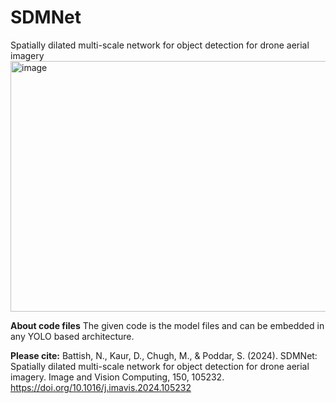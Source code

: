 # SDMNet
Spatially dilated multi-scale network for object detection for drone aerial imagery
<img width="617" height="401" alt="image" src="https://github.com/user-attachments/assets/005f5b67-2c96-4b30-87fa-32ee16d43b28" />

**About code files**
The given code is the model files and can be embedded in any YOLO based architecture.

**Please cite:**
Battish, N., Kaur, D., Chugh, M., & Poddar, S. (2024). SDMNet: Spatially dilated multi-scale network for object detection for drone aerial imagery. Image and Vision Computing, 150, 105232.
https://doi.org/10.1016/j.imavis.2024.105232
